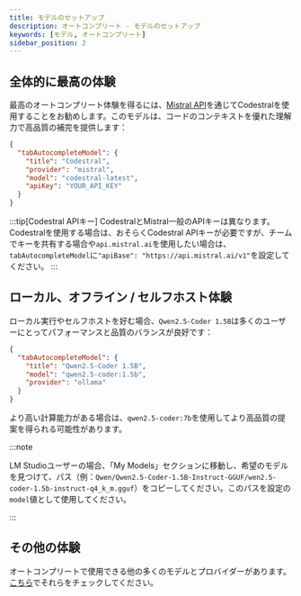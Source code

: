 ```yaml
---
title: モデルのセットアップ
description: オートコンプリート - モデルのセットアップ
keywords: [モデル, オートコンプリート]
sidebar_position: 2
---
```


## 全体的に最高の体験

最高のオートコンプリート体験を得るには、[Mistral API](https://console.mistral.ai/)を通じてCodestralを使用することをお勧めします。このモデルは、コードのコンテキストを優れた理解力で高品質の補完を提供します：

```json title="config.json""
{
  "tabAutocompleteModel": {
    "title": "Codestral",
    "provider": "mistral",
    "model": "codestral-latest",
    "apiKey": "YOUR_API_KEY"
  }
}
```

:::tip[Codestral APIキー]
CodestralとMistral一般のAPIキーは異なります。Codestralを使用する場合は、おそらくCodestral APIキーが必要ですが、チームでキーを共有する場合や`api.mistral.ai`を使用したい場合は、`tabAutocompleteModel`に`"apiBase": "https://api.mistral.ai/v1"`を設定してください。
:::

## ローカル、オフライン / セルフホスト体験

ローカル実行やセルフホストを好む場合、`Qwen2.5-Coder 1.5B`は多くのユーザーにとってパフォーマンスと品質のバランスが良好です：

```json title="config.json""
{
  "tabAutocompleteModel": {
    "title": "Qwen2.5-Coder 1.5B",
    "model": "qwen2.5-coder:1.5b",
    "provider": "ollama"
  }
}
```

より高い計算能力がある場合は、`qwen2.5-coder:7b`を使用してより高品質の提案を得られる可能性があります。

:::note

LM Studioユーザーの場合、「My Models」セクションに移動し、希望のモデルを見つけて、パス（例：`Qwen/Qwen2.5-Coder-1.5B-Instruct-GGUF/wen2.5-coder-1.5b-instruct-q4_k_m.gguf`）をコピーしてください。このパスを設定の`model`値として使用してください。

:::

## その他の体験

オートコンプリートで使用できる他の多くのモデルとプロバイダーがあります。[こちら](../customize/model-types/autocomplete.md)でそれらをチェックしてください。
